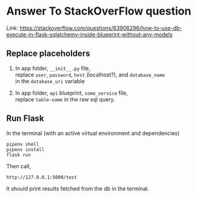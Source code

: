 # Answer To StackOverFlow question

Link: https://stackoverflow.com/questions/63906296/how-to-use-db-execute-in-flask-sqlalchemy-inside-blueprint-without-any-models

## Replace placeholders

1. In app folder, `__init__.py` file,  
   replace `user`, `password`, `host` (localhost?), and `database_name`  
   in the `database_uri` variable

2. In app folder, `api` blueprint, `some_service` file,  
   replace `table-name` in the raw sql query.

## Run Flask

In the terminal (with an active virtual environment and dependencies)

```
pipenv shell
pipenv install
flask run
```

Then call,

```
http://127.0.0.1:5000/test
```

It should print results fetched from the db in the terminal.
